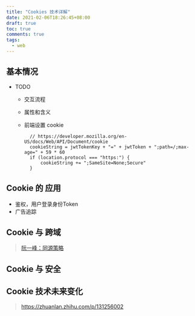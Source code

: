 ```yaml
---
title: "Cookies 技术详解"
date: 2021-02-06T18:26:45+08:00
draft: true
toc: true
comments: true
tags:
  - web
---
```


## 基本情况

* TODO
    * 交互流程
    * 属性和含义
    * 前端设置 cookie

			// https://developer.mozilla.org/en-US/docs/Web/API/Document/cookie
			cookieString = jwtTokenKey + "=" + jwtToken + ";path=/;max-age=" + 59 * 60
			if (location.protocol === "https:") {
				cookieString += ";SameSite=None;Secure"
			}

## Cookie 的 应用

* 鉴权，用户登录身份Token
* 广告追踪

## Cookie 与 跨域

> [阮一峰：同源策略](http://www.ruanyifeng.com/blog/2016/04/same-origin-policy.html)

## Cookie 与 安全

## Cookie 技术未来变化

> https://zhuanlan.zhihu.com/p/131256002
